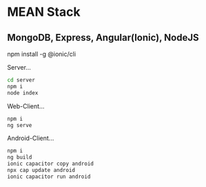 # MEAN Stack
## MongoDB, Express, Angular(Ionic), NodeJS

npm install -g @ionic/cli

Server...

```sh
cd server
npm i
node index
```

Web-Client...

```sh
npm i
ng serve
```

Android-Client...

```sh
npm i
ng build
ionic capacitor copy android
npx cap update android
ionic capacitor run android
```
